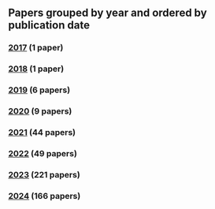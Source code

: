 ## Papers grouped by year and ordered by publication date
### [2017](2017.md) (1 paper)
### [2018](2018.md) (1 paper)
### [2019](2019.md) (6 papers)
### [2020](2020.md) (9 papers)
### [2021](2021.md) (44 papers)
### [2022](2022.md) (49 papers)
### [2023](2023.md) (221 papers)
### [2024](2024.md) (166 papers)